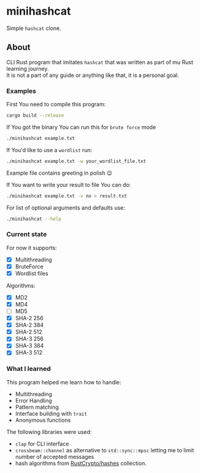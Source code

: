 # minihashcat
Simple `hashcat` clone.

## About
CLI Rust program that imitates `hashcat` that was written as part of mu Rust learning journey.\
It is not a part of any guide or anything like that, it is a personal goal.

### Examples
First You need to compile this program:
```bash
cargo build --release
```

If You got the binary You can run this for `brute force` mode
```bash
./minihashcat example.txt
```

If You'd like to use a `wordlist` run:
```bash
./minihashcat example.txt -w your_wordlist_file.txt
```

Example file contains greeting in polish 😉

If You want to write your result to file You can do:
```bash
./minihashcat example.txt -v no > result.txt
```

For list of optional arguments and defaults use:
```bash
./minihashcat --help
```

### Current state
For now it supports:
* [x] Multithreading
* [x] BruteForce
* [x] Wordlist files

Algorithms:
* [x] MD2
* [x] MD4
* [ ] MD5
* [x] SHA-2 256
* [x] SHA-2 384
* [x] SHA-2 512
* [x] SHA-3 256
* [x] SHA-3 384
* [x] SHA-3 512

### What I learned
This program helped me learn how to handle:
* Multithreading
* Error Handling
* Pattern matching
* Interface building with `trait`
* Anonymous functions

The following libraries were used:
* `clap` for CLI interface
* `crossbeam::channel` as alternative to `std::sync::mpsc` letting me to limit number of accepted messages
* hash algorithms from [RustCrypto/hashes](https://github.com/RustCrypto/hashes) collection.

